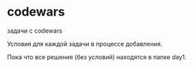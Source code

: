 # codewars
задачи с codewars

Условия для каждой задачи в процессе добавления.

Пока что все решения (без условий) находятся в папке day1.
